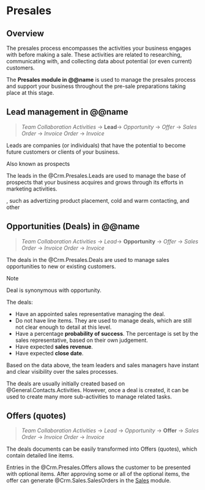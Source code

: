 # Presales

## Overview

The presales process encompasses the activities your business engages with before making a sale. 
These activities are related to researching, communicating with, and collecting data about potential (or even current) customers.

The **Presales module in @@name** is used to manage the presales process and support your business throughout the pre-sale preparations taking place at this stage.

## Lead management in @@name

> *Team Collaboration Activities* → **Lead**→ *Opportunity* → *Offer* → *Sales Order* → *Invoice Order* → *Invoice*

Leads are companies (or individuals) that have the potential to become future customers or clients of your business. 

Also known as prospects

The leads in the @Crm.Presales.Leads are used to manage the base of prospects that your business acquires and grows through its efforts in marketing activities.





, such as advertizing product placement, cold and warm contacting, and other

## Opportunities (Deals) in @@name

> *Team Collaboration Activities* → *Lead*→ **Opportunity** → *Offer* → *Sales Order* → *Invoice Order* → *Invoice*

The deals in the @Crm.Presales.Deals are used to manage sales opportunities to new or existing customers.

> [!Note]
> Deal is synonymous with opportunity.

The deals:

* Have an appointed sales representative managing the deal.
* Do not have line items. They are used to manage deals, which are still not clear enough to detail at this level.
* Have a percentage **probability of success**. The percentage is set by the sales representative, based on their own judgement.
* Have expected **sales revenue**.
* Have expected **close date**.

Based on the data above, the team leaders and sales managers have instant and clear visibility over the sales processes.


The deals are usually initially created based on @General.Contacts.Activities.
However, once a deal is created, it can be used to create many more sub-activities to manage related tasks.

## Offers (quotes)

> *Team Collaboration Activities* → *Lead* → *Opportunity* → **Offer** → *Sales Order* → *Invoice Order* → *Invoice*

The deals documents can be easily transformed into Offers (quotes), which contain detailed line items.

Entries in the @Crm.Presales.Offers allows the customer to be presented with optional items.
After approving some or all of the optional items, the offer can generate @Crm.Sales.SalesOrders in the [Sales](sales.md) module.
